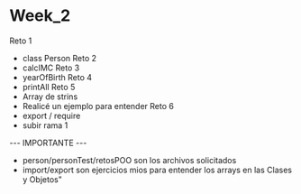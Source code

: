 # Week_2
Reto 1
- class Person
Reto 2
- calcIMC
Reto 3
- yearOfBirth
Reto 4
- printAll
Reto 5
- Array de strins
- Realicé un ejemplo para entender
Reto 6
- export / require
- subir rama 1

--- IMPORTANTE ---
- person/personTest/retosPOO son los archivos solicitados
- import/export son ejercicios mios para entender los arrays en las Clases y Objetos" 